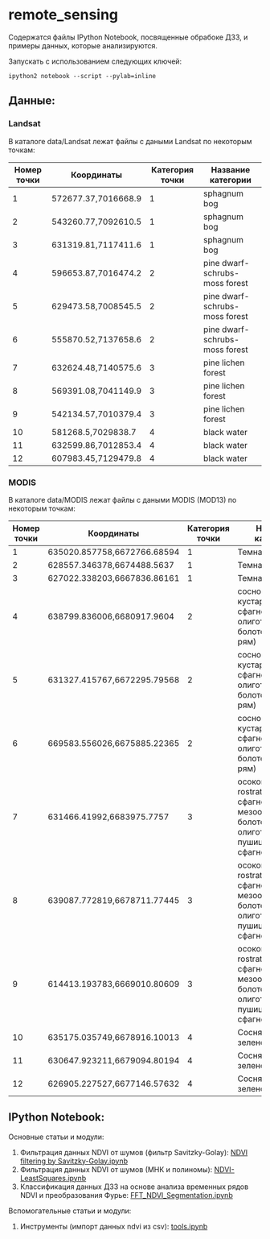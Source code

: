 remote_sensing
==============

Содержатся файлы IPython Notebook, посвященные обрабоке ДЗЗ, и примеры данных, которые анализируются.

Запускать с использованием следующих ключей:

```
ipython2 notebook --script --pylab=inline 
```

Данные:
-------

### Landsat

В каталоге data/Landsat лежат файлы с даными Landsat по некоторым точкам:

Номер точки| Координаты           | Категория точки | Название категории
-----------|----------------------|-----------------|---------
1          | 572677.37,7016668.9  | 1               | sphagnum bog
2          | 543260.77,7092610.5  | 1               | sphagnum bog
3          | 631319.81,7117411.6  | 1               | sphagnum bog
4          | 596653.87,7016474.2  | 2               | pine dwarf-schrubs-moss forest
5          | 629473.58,7008545.5  | 2               | pine dwarf-schrubs-moss forest
6          | 555870.52,7137658.6  | 2               | pine dwarf-schrubs-moss forest
7          | 632624.48,7140575.6  | 3               | pine lichen forest
8          | 569391.08,7041149.9  | 3               | pine lichen forest
9          | 542134.57,7010379.4  | 3               | pine lichen forest
10         | 581268.5,7029838.7   | 4               | black water
11         | 632599.86,7012853.4  | 4               | black water
12         | 607983.45,7129479.8  | 4               | black water


### MODIS

В каталоге data/MODIS лежат файлы с даными MODIS (MOD13) по некоторым точкам:

Номер точки| Координаты           		| Категория точки | Название категории
-----------|----------------------------|-----------------|---------
1          | 635020.857758,6672766.68594| 1     	      | Темная вода
2  		   | 628557.346378,6674488.5637	| 1				  | Темная вода
3		   | 627022.338203,6667836.86161| 1 			  | Темная вода
4		   | 638799.836006,6680917.9604	| 2				  | сосново-кустарничково-сфагновое олиготрофное болото (густой рям)
5		   | 631327.415767,6672295.79568| 2				  | сосново-кустарничково-сфагновое олиготрофное болото (густой рям)
6		   | 669583.556026,6675885.22365| 2				  | сосново-кустарничково-сфагновое олиготрофное болото (густой рям)
7		   | 631466.41992,6683975.7757	| 3				  | осоково-(C. rostrata) сфагновое мезоолиготрофное болото или олиготрофное пушицево-сфагновое болото
8		   | 639087.772819,6678711.77445| 3				  | осоково-(C. rostrata) сфагновое мезоолиготрофное болото или олиготрофное пушицево-сфагновое болото
9		   | 614413.193783,6669010.80609| 3				  | осоково-(C. rostrata) сфагновое мезоолиготрофное болото или олиготрофное пушицево-сфагновое болото
10		   | 635175.035749,6678916.10013| 4				  | Сосняки-зеленомошники
11		   | 630647.923211,6679094.80194| 4				  | Сосняки-зеленомошники
12		   | 626905.227527,6677146.57632| 4				  | Сосняки-зеленомошники




IPython Notebook:
-----------------

Основные статьи и модули:

1. Фильтрация данных NDVI от шумов (фильтр Savitzky-Golay): [NDVI filtering by Savitzky-Golay.ipynb](http://nbviewer.ipython.org/github/KolesovDmitry/remote_sensing/blob/master/NDVI%20filtering%20by%20Savitzky-Golay.ipynb)
2. Фильтрация данных NDVI от шумов (МНК и полиномы): [NDVI-LeastSquares.ipynb](http://nbviewer.ipython.org/github/KolesovDmitry/remote_sensing/blob/master/NDVI-LeastSquares.ipynb)
3. Классификация данных ДЗЗ на основе анализа временных рядов NDVI и преобразования Фурье: [FFT_NDVI_Segmentation.ipynb](http://nbviewer.ipython.org/github/KolesovDmitry/remote_sensing/blob/master/FFT_NDVI_Segmentation.ipynb)


Вспомогательные статьи и модули:

1. Инструменты (импорт данных ndvi из csv): [tools.ipynb](http://nbviewer.ipython.org/github/KolesovDmitry/remote_sensing/blob/master/tools.ipynb)

